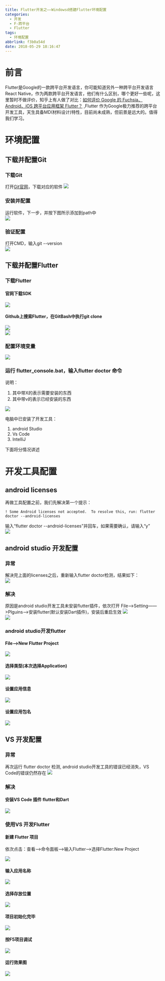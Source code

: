 ```yaml
---
title: Flutter开发之——Windowsd搭建Flutter环境配置
categories:
  - 开发
  - F-跨平台
  - Flutter
tags:
  - 环境配置
abbrlink: f3b0a54d
date: 2018-05-29 18:16:47
---
```

# 前言
Flutter是Google的一款跨平台开发语言，你可能知道另外一种跨平台开发语言React Native，作为两款跨平台开发语言，他们有什么区别，哪个更好一些呢，这里暂时不做评价，知乎上有人做了对比：[如何评价 Google 的 Fuchsia、Android、iOS 跨平台应用框架 Flutter？][1] ,Flutter 作为Google极力推荐的跨平台开发工具，天生具备MD(材料设计)特性，目前尚未成熟，但前景是远大的。值得我们学习。

<!--more-->

# 环境配置

## 下载并配置Git
### 下载Git
打开[Git官网][3]，下载对应的软件
![][4] 
### 安装并配置
运行软件，下一步，并按下图所示添加到path中   
![][5]  
### 验证配置
打开CMD，输入git --version  
![][6]  

## 下载并配置Flutter
### 下载Flutter
#### 官网下载SDK
![][7] 
#### Github上搜索Flutter，在GitBash中执行git clone
![][8]    
![][9]  
### 配置环境变量
![][10] 
### 运行 flutter_console.bat，输入flutter doctor 命令 
说明：   
 
1. 其中带X的表示需要安装的东西
2. 其中带v的表示已经安装的东西 

![][11] 

电脑中已安装了开发工具：  

1. android Studio
2. Vs Code
3. IntelliJ 

下面将分情况讲述 

# 开发工具配置
## android licenses
再做工具配置之前，我们先解决第一个提示：    

	! Some Android licenses not accepted.  To resolve this, run: flutter doctor --android-licenses

输入“flutter doctor --android-licenses”并回车，如果需要确认，请输入“y”  
![][12]    
## android studio 开发配置 
### 异常
解决完上面的licenses之后，重新输入flutter doctor检测，结果如下：  
![][13]  
### 解决
原因是android studio开发工具未安装flutter插件，依次打开 File——>Setting——>Plguins——>安装flutter(默认安装Dart插件)，安装后重启生效
![][14]  
![][15]  
### android studio开发flutter  
#### File——>New Flutter Project 
![][17] 
#### 选择类型(本次选择Application)
![][18]  
#### 设置应用信息
![][19] 
#### 设置应用包名
![][20]  
## VS 开发配置
### 异常
再次运行 flutter doctor 检测,  android studio开发工具的错误已经消失，VS Code的错误仍然存在
![][21]  
### 解决 
#### 安装VS Code 插件 flutter和Dart  
![][22]  
### 使用VS 开发Flutter
#### 新建 Flutter 项目
依次点击：查看——>命令面板——>输入Flutter——>选择Flutter:New Project

![][23]  
#### 输入应用名称
![][24] 
#### 选择存放位置
![][25]  
#### 项目初始化完毕 
![][26]  

#### 按F5项目调试
![][27] 
#### 运行效果图
![][28]  



[1]: https://www.zhihu.com/question/50156415
[2]: https://www.git-scm.com/download/
[3]: https://www.git-scm.com/download/
[4]: https://cdn.jsdelivr.net/gh/PGzxc/CDN@master/blog-flutter/flutter-git-download.png
[5]: https://cdn.jsdelivr.net/gh/PGzxc/CDN@master/blog-flutter/flutter-git-config.png
[6]: https://cdn.jsdelivr.net/gh/PGzxc/CDN@master/blog-flutter/flutter-git-version.png
[7]: https://cdn.jsdelivr.net/gh/PGzxc/CDN@master/blog-flutter/flutter-sdk.png
[8]: https://cdn.jsdelivr.net/gh/PGzxc/CDN@master/blog-flutter/flutter-github.png 
[9]: https://cdn.jsdelivr.net/gh/PGzxc/CDN@master/blog-flutter/flutter-git-clone.png
[10]: https://cdn.jsdelivr.net/gh/PGzxc/CDN@master/blog-flutter/flutter-path.png
[11]: https://cdn.jsdelivr.net/gh/PGzxc/CDN@master/blog-flutter/flutter-doctor.png
[12]: https://cdn.jsdelivr.net/gh/PGzxc/CDN@master/blog-flutter/flutter-doctor-licence.png
[13]: https://cdn.jsdelivr.net/gh/PGzxc/CDN@master/blog-flutter/flutter-docotr-as.png
[14]: https://cdn.jsdelivr.net/gh/PGzxc/CDN@master/blog-flutter/as-flutter-plug.png
[15]: https://cdn.jsdelivr.net/gh/PGzxc/CDN@master/blog-flutter/as-dart-plug.png
[16]: https://cdn.jsdelivr.net/gh/PGzxc/CDN@master/blog-flutter/as-flutter-application.png
[17]: https://cdn.jsdelivr.net/gh/PGzxc/CDN@master/blog-flutter/as-flutter.png
[18]: https://cdn.jsdelivr.net/gh/PGzxc/CDN@master/blog-flutter/as-flutter-new.png
[19]: https://cdn.jsdelivr.net/gh/PGzxc/CDN@master/blog-flutter/as-flutter-application.png
[20]: https://cdn.jsdelivr.net/gh/PGzxc/CDN@master/blog-flutter/as-flutter-package.png
[21]: https://cdn.jsdelivr.net/gh/PGzxc/CDN@master/blog-flutter/as-flutter-down.png
[22]: https://cdn.jsdelivr.net/gh/PGzxc/CDN@master/blog-flutter/vs-flutter-plugin.png
[23]: https://cdn.jsdelivr.net/gh/PGzxc/CDN@master/blog-flutter/vs-new-flutter.png
[24]: https://cdn.jsdelivr.net/gh/PGzxc/CDN@master/blog-flutter/vs-flutter-new.png
[25]: https://cdn.jsdelivr.net/gh/PGzxc/CDN@master/blog-flutter/vs-flutter-filder.png
[26]: https://cdn.jsdelivr.net/gh/PGzxc/CDN@master/blog-flutter/vs-flutter-done.png
[27]: https://cdn.jsdelivr.net/gh/PGzxc/CDN@master/blog-flutter/vs-flutter-f5.png
[28]: https://cdn.jsdelivr.net/gh/PGzxc/CDN@master/blog-flutter/vs-flutter-run.png